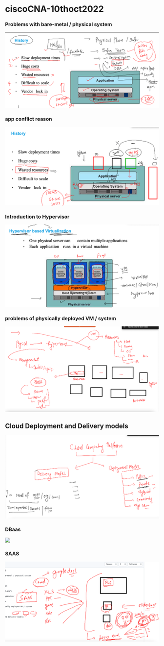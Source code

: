 # ciscoCNA-10thoct2022

### Problems with bare-metal / physical system 

<img src="bare.png">

### app conflict reason 

<img src="app_conflict.png">

### Introduction to Hypervisor 

<img src="hyperv.png">

### problems of physically deployed VM / system 

<img src="prb1.png">

## Cloud Deployment and Delivery models 

<img src="dd.png">

### DBaas 

<img src="dbaas.png">

### SAAS 

<img src="saas.png">



